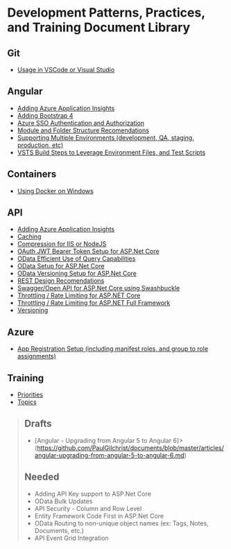 # Development Patterns, Practices, and Training Document Library

## Git

* [Usage in VSCode or Visual Studio](https://github.com/PaulGilchrist/documents/blob/master/articles/git-usage-in-vscode-or-visual-studio/git-usage-in-vscode-or-visual-studio.md)

## Angular

* [Adding Azure Application Insights](https://github.com/PaulGilchrist/documents/blob/master/articles/angular-adding-azure-app-insights.md)
* [Adding Bootstrap 4](https://github.com/PaulGilchrist/documents/blob/master/articles/angular-adding-bootstrap-4.md)
* [Azure SSO Authentication and Authorization](https://github.com/PaulGilchrist/documents/blob/master/articles/angular-azure-sso-authentication-and-authorization.md)
* [Module and Folder Structure Recomendations](https://github.com/PaulGilchrist/documents/blob/master/articles/angular-module-and-folder-structure-recomendations.md)
* [Supporting Multiple Environments (development, QA, staging, production, etc)](https://github.com/PaulGilchrist/documents/blob/master/articles/angular-supporting-multiple-environments.md)
* [VSTS Build Steps to Leverage Environment Files, and Test Scripts](https://github.com/PaulGilchrist/documents/blob/master/articles/angular-vsts-build-steps.md)

## Containers

* [Using Docker on Windows](https://github.com/PaulGilchrist/documents/blob/master/articles/docker-on-windows.md)

## API

* [Adding Azure Application Insights](https://github.com/PaulGilchrist/documents/blob/master/articles/api-adding-azure-app-insights.md)
* [Caching](https://github.com/PaulGilchrist/documents/blob/master/articles/api-caching.md)
* [Compression for IIS or NodeJS](https://github.com/PaulGilchrist/documents/blob/master/articles/api-compression-for-iis-or-nodejs.md)
* [OAuth JWT Bearer Token Setup for ASP.Net Core](https://github.com/PaulGilchrist/documents/blob/master/articles/api-oauth-jwt-bearer-token-setup-for-asp-net-core.md)
* [OData Efficient Use of Query Capabilities](https://github.com/PaulGilchrist/documents/blob/master/articles/api-odata-efficient-use-of-query-capabilities.md)
* [OData Setup for ASP.Net Core](https://github.com/PaulGilchrist/documents/blob/master/articles/api-odata-setup-for-dot-net-core.md)
* [OData Versioning Setup for ASP.Net Core](https://github.com/PaulGilchrist/documents/blob/master/api-odata-versioning-setup-for-asp-net-core.md)
* [REST Design Recomendations](https://github.com/PaulGilchrist/documents/blob/master/articles/api-rest-design-recommendations.md)
* [Swagger/Open API for ASP.Net Core using Swashbuckle](https://github.com/PaulGilchrist/documents/blob/master/articles/api-swagger-openapi-for-asp-net-core-using-swashbuckle.md)
* [Throttling / Rate Limiting for ASP.NET Core](https://github.com/PaulGilchrist/documents/blob/master/articles/api-throttling-rate-limiting-for-asp-net-core.md)
* [Throttling / Rate Limiting for ASP.NET Full Framework](https://github.com/PaulGilchrist/documents/blob/master/articles/api-throttling-rate-limiting-for-asp-net-full-framework.md)
* [Versioning](https://github.com/PaulGilchrist/documents/blob/master/articles/api-versioning.md)

## Azure

* [App Registration Setup (including manifest roles, and group to role assignments)](https://github.com/PaulGilchrist/documents/blob/master/articles/azure-app-registration-setup.md)

## Training

* [Priorities](https://github.com/PaulGilchrist/documents/blob/master/articles/training-priorities.md)
* [Topics](https://github.com/PaulGilchrist/documents/blob/master/articles/training-topics.md)

>## Drafts
>
>* [Angular - Upgrading from Angular 5 to Angular 6]>(https://github.com/PaulGilchrist/documents/blob/master/articles/angular-upgrading-from-angular-5-to-angular-6.md)
>
>## Needed
>
> * Adding API Key support to ASP.Net Core
> * OData Bulk Updates
> * API Security - Column and Row Level
> * Entity Framework Code First in ASP.Net Core
> * OData Routing to non-unique object names (ex: Tags, Notes, Documents, etc.)
> * API Event Grid Integration
